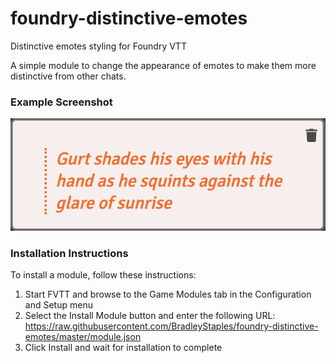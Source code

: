 # foundry-distinctive-emotes

Distinctive emotes styling for Foundry VTT

A simple module to change the appearance of emotes to make them more distinctive from other chats.

### Example Screenshot
![Emote Example](https://raw.githubusercontent.com/BradleyStaples/foundry-distinctive-emotes/master/images/example.png)

### Installation Instructions
To install a module, follow these instructions:

1. Start FVTT and browse to the Game Modules tab in the Configuration and Setup menu
2. Select the Install Module button and enter the following URL: https://raw.githubusercontent.com/BradleyStaples/foundry-distinctive-emotes/master/module.json
3. Click Install and wait for installation to complete
